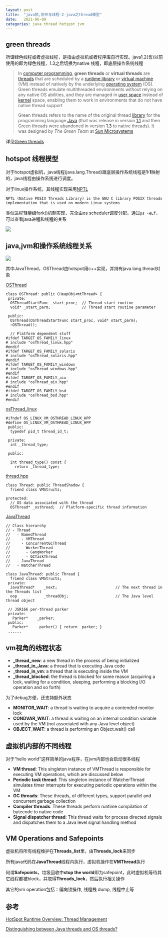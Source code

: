 ```yaml
---
layout: post
title:  "java锁,协作与线程-2-java之thread模型"
date:   2021-06-09
categories: java thread hotspot jvm
---
```

## green threads

所谓绿色线程或者虚拟线程，是指由虚拟机或者程序库自行实现。java1.2(含)以前使用的即为绿色线程，1.3之后切换为native 线程，即底层操作系统线程

> In [computer programming](https://en.wikipedia.org/wiki/Computer_programming), **green threads** or **virtual threads** are [threads](https://en.wikipedia.org/wiki/Thread_(computing)) that are scheduled by a [runtime library](https://en.wikipedia.org/wiki/Runtime_library) or [virtual machine](https://en.wikipedia.org/wiki/Virtual_machine) (VM) instead of natively by the underlying [operating system](https://en.wikipedia.org/wiki/Operating_system) (OS). Green threads emulate multithreaded environments without relying on any native OS abilities, and they are managed in [user space](https://en.wikipedia.org/wiki/User_space) instead of [kernel](https://en.wikipedia.org/wiki/Kernel_(operating_system)) space, enabling them to work in environments that do not have native thread support
>
> Green threads refers to the name of the original thread [library](https://en.wikipedia.org/wiki/Library_(computing)) for the programming language [Java](https://en.wikipedia.org/wiki/Java_(programming_language)) (that was release in version [1.1](https://en.wikipedia.org/wiki/Java_version_history#JDK_1.1) and then Green threads were abandoned in version [1.3](https://en.wikipedia.org/wiki/Java_version_history#J2SE_1.3) to native threads). It was designed by *The Green Team* at [Sun Microsystems](https://en.wikipedia.org/wiki/Sun_Microsystems)

详见[Green threads](https://en.wikipedia.org/wiki/Green_threads)



## hotspot 线程模型

对于hotspot虚拟机，java线程(java.lang.Thread)跟底层操作系统线程是**1:1**映射的，java线程由操作系统进行调度。



对于linux操作系统，其线程实现采用[NPTL](https://man7.org/linux/man-pages/man7/nptl.7.html)

```
NPTL (Native POSIX Threads Library) is the GNU C library POSIX threads implementation that is used on modern Linux systems
```

类似进程轻量级fork()机制实现，完全由os scheduler调度分配。通过`ps -eLf`，可以查看java进程和线程的关系

![](https://user-images.githubusercontent.com/2216435/121337636-558f8300-c94f-11eb-8e49-47aaf56474ab.png)



## java,jvm和操作系统线程关系

![](https://user-images.githubusercontent.com/2216435/121341870-aa34fd00-c953-11eb-8642-06120633e755.png)

其中JavaThread，OSThread由hotspot用c++实现，并持有java.lang.thread对象

[OSThread](https://github.com/openjdk/jdk8u/blob/master/hotspot/src/share/vm/runtime/osThread.hpp#L63)

```
class OSThread: public CHeapObj<mtThread> {
 private:
  OSThreadStartFunc _start_proc;  // Thread start routine
  void* _start_parm;              // Thread start routine parameter
  
 public:
  OSThread(OSThreadStartFunc start_proc, void* start_parm);
  ~OSThread();

  // Platform dependent stuff
#ifdef TARGET_OS_FAMILY_linux
# include "osThread_linux.hpp"
#endif
#ifdef TARGET_OS_FAMILY_solaris
# include "osThread_solaris.hpp"
#endif
#ifdef TARGET_OS_FAMILY_windows
# include "osThread_windows.hpp"
#endif
#ifdef TARGET_OS_FAMILY_aix
# include "osThread_aix.hpp"
#endif
#ifdef TARGET_OS_FAMILY_bsd
# include "osThread_bsd.hpp"
#endif
```

[osThread_linux](https://github.com/openjdk/jdk8u/blob/master/hotspot/src/os/linux/vm/osThread_linux.hpp)

```
#ifndef OS_LINUX_VM_OSTHREAD_LINUX_HPP
#define OS_LINUX_VM_OSTHREAD_LINUX_HPP
 public:
  typedef pid_t thread_id_t;

 private:
  int _thread_type;

 public:

  int thread_type() const {
    return _thread_type;
```

[thread.hpp](https://github.com/openjdk/jdk8u/blob/master/hotspot/src/share/vm/runtime/thread.hpp)

```
class Thread: public ThreadShadow {
  friend class VMStructs;

protected:
  // OS data associated with the thread
  OSThread* _osthread;  // Platform-specific thread information
```

[JavaThread](https://github.com/openjdk/jdk8u/blob/master/hotspot/src/share/vm/runtime/thread.hpp)

```
// Class hierarchy
// - Thread
//   - NamedThread
//     - VMThread
//     - ConcurrentGCThread
//     - WorkerThread
//       - GangWorker
//       - GCTaskThread
//   - JavaThread
//   - WatcherThread

class JavaThread: public Thread {
  friend class VMStructs;
 private:
  JavaThread*    _next;                          // The next thread in the Threads list
  oop            _threadObj;                     // The Java level thread object
 
 // JSR166 per-thread parker
 private:
   Parker*    _parker;
 public:
   Parker*     parker() { return _parker; }
 ......
```



## vm视角的线程状态

- **_thread_new**: a new thread in the process of being initialized
- **_thread_in_Java**: a thread that is executing Java code
- **_thread_in_vm**: a thread that is executing inside the VM
- **_thread_blocked**: the thread is blocked for some reason (acquiring a lock, waiting for a condition, sleeping, performing a blocking I/O operation and so forth)

为了debug方便，还支持额外状态

- **MONITOR_WAIT**: a thread is waiting to acquire a contended monitor lock
- **CONDVAR_WAIT**: a thread is waiting on an internal condition variable used by the VM (not associated with any Java level object)
- **OBJECT_WAIT**: a thread is performing an Object.wait() call



## 虚拟机内部的不同线程

对于“hello world”这样简单的java程序，在jvm内部也会启动很多线程

- **VM thread**: This singleton instance of VMThread is responsible for executing VM operations, which are discussed below
- **Periodic task thread**: This singleton instance of WatcherThread simulates timer interrupts for executing periodic operations within the VM
- **GC threads**: These threads, of different types, support parallel and concurrent garbage collection
- **Compiler threads**: These threads perform runtime compilation of bytecode to native code
- **Signal dispatcher thread**: This thread waits for process directed signals and dispatches them to a Java level signal handling method



## VM Operations and Safepoints

虚拟机将所有线程维护在**Threads_list**里，由**Threads_lock**来同步

所有java代码在**JavaThread**线程内执行，虚拟机操作在**VMThread**执行

何谓**Safepoints**，垃圾回收中**stop the world**即为safepoint，此时虚拟机等待其它线程都被block，并取得**Threads_lock**，然后执行相关操作

其它的vm operation包括：偏向锁操作, 线程栈 dump, 线程中止等 



## 参考

[HotSpot Runtime Overview: Thread Management](https://openjdk.java.net/groups/hotspot/docs/RuntimeOverview.html)

[Distinguishing between Java threads and OS threads?](https://stackoverflow.com/questions/1888160/distinguishing-between-java-threads-and-os-threads)

